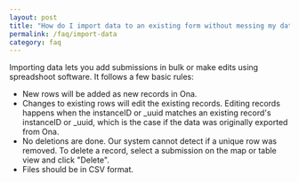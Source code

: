 ```yaml
---
layout: post
title: "How do I import data to an existing form without messing my data up?"
permalink: /faq/import-data
category: faq
---
```


Importing data lets you add submissions in bulk or make edits using spreadshoot software. It follows a few basic rules:
- New rows will be added as new records in Ona.
- Changes to existing rows will edit the existing records. Editing records happens when the instanceID or _uuid matches an existing record's instanceID or _uuid, which is the case if the data was originally exported from Ona.
- No deletions are done. Our system cannot detect if a unique row was removed. To delete a record, select a submission on the map or table view and click "Delete".
- Files should be in CSV format.





